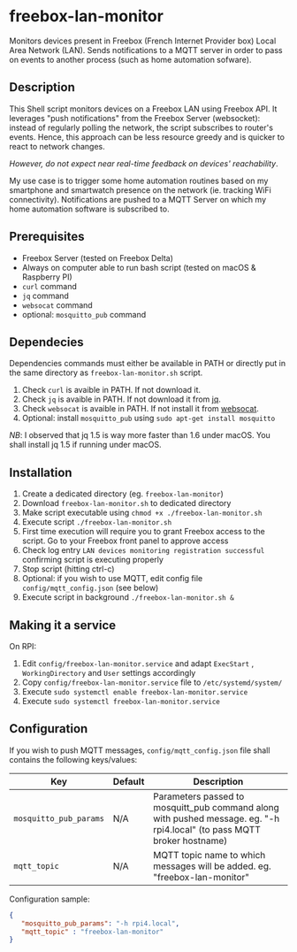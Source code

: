 # freebox-lan-monitor

Monitors devices present in Freebox (French Internet Provider box) Local Area Network (LAN).
Sends notifications to a MQTT server in order to pass on events to another process (such as home automation sofware).

## Description

This Shell script monitors devices on a Freebox LAN using Freebox API. It leverages "push notifications" from the Freebox Server (websocket): instead of regularly polling the network, the script subscribes to router's events. Hence, this approach can be less resource greedy and is quicker to react to network changes.

*However, do not expect near real-time feedback on devices' reachability*.

My use case is to trigger some home automation routines based on my smartphone and smartwatch presence on the network (ie. tracking WiFi connectivity). Notifications are pushed to a MQTT Server on which my home automation software is subscribed to.

## Prerequisites

* Freebox Server (tested on Freebox Delta)
* Always on computer able to run bash script (tested on macOS & Raspberry PI)
* `curl` command
* `jq` command
* `websocat` command
* optional: `mosquitto_pub` command

## Dependecies

Dependencies commands must either be available in PATH or directly put in the same directory as `freebox-lan-monitor.sh` script.

1. Check `curl` is avaible in PATH. If not download it.
2. Check `jq` is avaible in PATH. If not download it from [jq](https://stedolan.github.io/jq/).
3. Check `websocat` is avaible in PATH. If not install it from [websocat](https://github.com/vi/websocat/releases).
4. Optional: install `mosquitto_pub` using `sudo apt-get install mosquitto`

*NB*: I observed that jq 1.5 is way more faster than 1.6 under macOS. You shall install jq 1.5 if running under macOS.

## Installation

1. Create a dedicated directory (eg. `freebox-lan-monitor`)
2. Download `freebox-lan-monitor.sh` to dedicated directory
2. Make script executable using `chmod +x ./freebox-lan-monitor.sh`
3. Execute script `./freebox-lan-monitor.sh`
4. First time execution will require you to grant Freebox access to the script. Go to your Freebox front panel to approve access
5. Check log entry `LAN devices monitoring registration successful` confirming script is executing properly
6. Stop script (hitting ctrl-c)
7. Optional: if you wish to use MQTT, edit config file `config/mqtt_config.json` (see below)
8. Execute script in background `./freebox-lan-monitor.sh &`

## Making it a service

On RPI:

1. Edit `config/freebox-lan-monitor.service` and adapt `ExecStart` , `WorkingDirectory` and `User` settings accordingly
2. Copy `config/freebox-lan-monitor.service` file to `/etc/systemd/system/`
3. Execute `sudo systemctl enable freebox-lan-monitor.service`
4. Execute `sudo systemctl freebox-lan-monitor.service`

## Configuration

If you wish to push MQTT messages, `config/mqtt_config.json` file shall contains the following keys/values:

| Key | Default | Description |
| --- | --- | --- |
| `mosquitto_pub_params` | N/A | Parameters passed to mosquitt_pub command along with pushed message. eg. "-h rpi4.local" (to pass MQTT broker hostname)|
| `mqtt_topic` | N/A | MQTT topic name to which messages will be added. eg. "freebox-lan-monitor" |

Configuration sample:

```json
{
   "mosquitto_pub_params": "-h rpi4.local",
   "mqtt_topic" : "freebox-lan-monitor"
}
```
